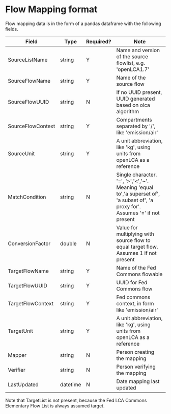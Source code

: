 # Flow Mapping format

Flow mapping data is in the form of a pandas dataframe with the following fields.

Field |	Type |	Required? | Note |
----- | ---- | --------  | ----------- |
SourceListName | string | Y | Name and version of the source flowlist, e.g. 'openLCA1.7' |
SourceFlowName	| string | Y | Name of the source flow |
SourceFlowUUID	| string | N | If no UUID present, UUID generated based on olca algorithm|
SourceFlowContext | string | Y | Compartments separated by '/', like 'emission/air'|
SourceUnit | string | Y | A unit abbreviation, like 'kg', using units from openLCA as a reference |
MatchCondition | string | N |Single character. '=', '>','<','~'. Meaning 'equal to','a superset of', 'a subset of', 'a proxy for'. Assumes '=' if not present |
ConversionFactor | double | N |	Value for multiplying with source flow to equal target flow. Assumes 1 if not present |
TargetFlowName | string | Y | Name of the Fed Commons flowable |
TargetFlowUUID	| string| Y| UUID for Fed Commons flow |
TargetFlowContext | string | Y | Fed commons context, in form like 'emission/air' |
TargetUnit | string | Y | A unit abbreviation, like 'kg', using units from openLCA as a reference |
Mapper	| string | N	|Person creating the mapping |
Verifier |	string | N |Person verifying the mapping |
LastUpdated | datetime | N | Date mapping last updated |

Note that TargetList is not present, because the Fed LCA Commons Elementary Flow List
 is always assumed target.
